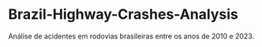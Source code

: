 # Brazil-Highway-Crashes-Analysis
Análise de acidentes em rodovias brasileiras entre os anos de 2010 e 2023.
